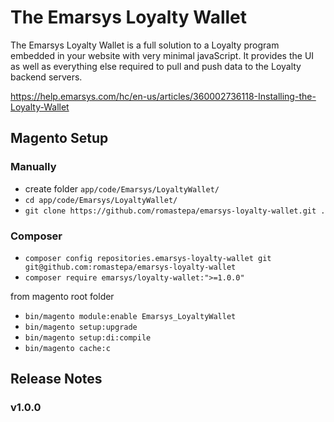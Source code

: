 # The Emarsys Loyalty Wallet 

The Emarsys Loyalty Wallet is a full solution to a Loyalty program embedded in your website with very minimal javaScript. It provides the UI as well as everything else required to pull and push data to the Loyalty backend servers.

https://help.emarsys.com/hc/en-us/articles/360002736118-Installing-the-Loyalty-Wallet



## Magento Setup

### Manually
- create folder `app/code/Emarsys/LoyaltyWallet/`
- `cd app/code/Emarsys/LoyaltyWallet/`
- `git clone https://github.com/romastepa/emarsys-loyalty-wallet.git .`
### Composer
- `composer config repositories.emarsys-loyalty-wallet git git@github.com:romastepa/emarsys-loyalty-wallet`
- `composer require emarsys/loyalty-wallet:">=1.0.0"`

from magento root folder
- `bin/magento module:enable Emarsys_LoyaltyWallet`
- `bin/magento setup:upgrade`
- `bin/magento setup:di:compile`
- `bin/magento cache:c`



## Release Notes

### v1.0.0
